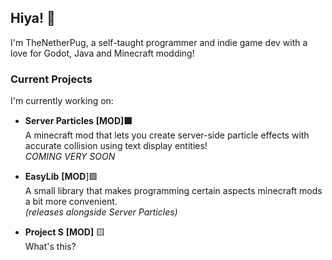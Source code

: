 ## Hiya! 👋
I'm TheNetherPug, a self-taught programmer and indie game dev with a love for Godot, Java and Minecraft modding!

### Current Projects
I'm currently working on:
- **Server Particles** **[MOD]🟩**<br>
  A minecraft mod that lets you create server-side particle effects with accurate collision using text display entities!<br>
  _COMING VERY SOON_
  
- **EasyLib** **[MOD**]🟩<br>
  A small library that makes programming certain aspects minecraft mods a bit more convenient.<br>
  _(releases alongside Server Particles)_
  
- **Project S** **[MOD]** 🟨<br> 
  What's this?

